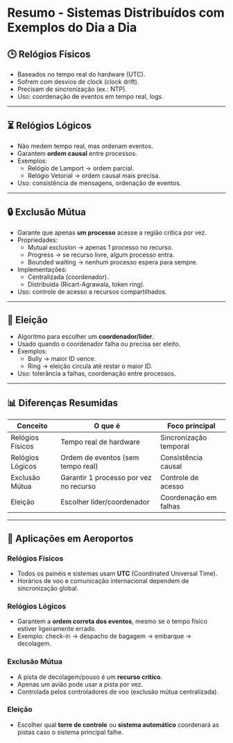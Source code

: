 # Resumo - Sistemas Distribuídos com Exemplos do Dia a Dia

## 🕒 Relógios Físicos
- Baseados no tempo real do hardware (UTC).
- Sofrem com desvios de clock (clock drift).
- Precisam de sincronização (ex.: NTP).
- Uso: coordenação de eventos em tempo real, logs.

---

## ⏳ Relógios Lógicos
- Não medem tempo real, mas ordenam eventos.
- Garantem **ordem causal** entre processos.
- Exemplos:
  - Relógio de Lamport → ordem parcial.
  - Relógio Vetorial → ordem causal mais precisa.
- Uso: consistência de mensagens, ordenação de eventos.

---

## 🔒 Exclusão Mútua
- Garante que apenas **um processo** acesse a região crítica por vez.
- Propriedades:
  - Mutual exclusion → apenas 1 processo no recurso.
  - Progress → se recurso livre, algum processo entra.
  - Bounded waiting → nenhum processo espera para sempre.
- Implementações:
  - Centralizada (coordenador).
  - Distribuída (Ricart-Agrawala, token ring).
- Uso: controle de acesso a recursos compartilhados.

---

## 👑 Eleição
- Algoritmo para escolher um **coordenador/líder**.
- Usado quando o coordenador falha ou precisa ser eleito.
- Exemplos:
  - Bully → maior ID vence.
  - Ring → eleição circula até restar o maior ID.
- Uso: tolerância a falhas, coordenação entre processos.

---

## 📊 Diferenças Resumidas

| Conceito          | O que é                                    | Foco principal          |
|-------------------|--------------------------------------------|-------------------------|
| Relógios Físicos  | Tempo real de hardware                     | Sincronização temporal  |
| Relógios Lógicos  | Ordem de eventos (sem tempo real)          | Consistência causal     |
| Exclusão Mútua    | Garantir 1 processo por vez no recurso     | Controle de acesso      |
| Eleição           | Escolher líder/coordenador                 | Coordenação em falhas   |

---

## 🛫 Aplicações em Aeroportos

### Relógios Físicos
- Todos os painéis e sistemas usam **UTC** (Coordinated Universal Time).
- Horários de voo e comunicação internacional dependem de sincronização global.

### Relógios Lógicos
- Garantem a **ordem correta dos eventos**, mesmo se o tempo físico estiver ligeiramente errado.
- Exemplo: check-in → despacho de bagagem → embarque → decolagem.

### Exclusão Mútua
- A pista de decolagem/pouso é um **recurso crítico**.
- Apenas um avião pode usar a pista por vez.
- Controlada pelos controladores de voo (exclusão mútua centralizada).

### Eleição
- Escolher qual **torre de controle** ou **sistema automático** coordenará as pistas caso o sistema principal falhe.
